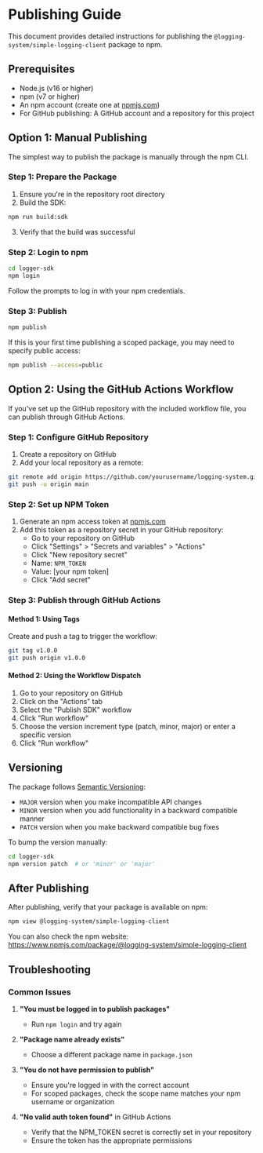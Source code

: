 # Publishing Guide

This document provides detailed instructions for publishing the `@logging-system/simple-logging-client` package to npm.

## Prerequisites

- Node.js (v16 or higher)
- npm (v7 or higher)
- An npm account (create one at [npmjs.com](https://www.npmjs.com/signup))
- For GitHub publishing: A GitHub account and a repository for this project

## Option 1: Manual Publishing

The simplest way to publish the package is manually through the npm CLI.

### Step 1: Prepare the Package

1. Ensure you're in the repository root directory
2. Build the SDK:

```bash
npm run build:sdk
```

3. Verify that the build was successful

### Step 2: Login to npm

```bash
cd logger-sdk
npm login
```

Follow the prompts to log in with your npm credentials.

### Step 3: Publish

```bash
npm publish
```

If this is your first time publishing a scoped package, you may need to specify public access:

```bash
npm publish --access=public
```

## Option 2: Using the GitHub Actions Workflow

If you've set up the GitHub repository with the included workflow file, you can publish through GitHub Actions.

### Step 1: Configure GitHub Repository

1. Create a repository on GitHub
2. Add your local repository as a remote:

```bash
git remote add origin https://github.com/yourusername/logging-system.git
git push -u origin main
```

### Step 2: Set up NPM Token

1. Generate an npm access token at [npmjs.com](https://www.npmjs.com/settings/yourusername/tokens)
2. Add this token as a repository secret in your GitHub repository:
   - Go to your repository on GitHub
   - Click "Settings" > "Secrets and variables" > "Actions"
   - Click "New repository secret"
   - Name: `NPM_TOKEN`
   - Value: [your npm token]
   - Click "Add secret"

### Step 3: Publish through GitHub Actions

#### Method 1: Using Tags

Create and push a tag to trigger the workflow:

```bash
git tag v1.0.0
git push origin v1.0.0
```

#### Method 2: Using the Workflow Dispatch

1. Go to your repository on GitHub
2. Click on the "Actions" tab
3. Select the "Publish SDK" workflow
4. Click "Run workflow"
5. Choose the version increment type (patch, minor, major) or enter a specific version
6. Click "Run workflow"

## Versioning

The package follows [Semantic Versioning](https://semver.org/):

- `MAJOR` version when you make incompatible API changes
- `MINOR` version when you add functionality in a backward compatible manner
- `PATCH` version when you make backward compatible bug fixes

To bump the version manually:

```bash
cd logger-sdk
npm version patch  # or 'minor' or 'major'
```

## After Publishing

After publishing, verify that your package is available on npm:

```bash
npm view @logging-system/simple-logging-client
```

You can also check the npm website: https://www.npmjs.com/package/@logging-system/simple-logging-client

## Troubleshooting

### Common Issues

1. **"You must be logged in to publish packages"**

   - Run `npm login` and try again

2. **"Package name already exists"**

   - Choose a different package name in `package.json`

3. **"You do not have permission to publish"**

   - Ensure you're logged in with the correct account
   - For scoped packages, check the scope name matches your npm username or organization

4. **"No valid auth token found"** in GitHub Actions
   - Verify that the NPM_TOKEN secret is correctly set in your repository
   - Ensure the token has the appropriate permissions
